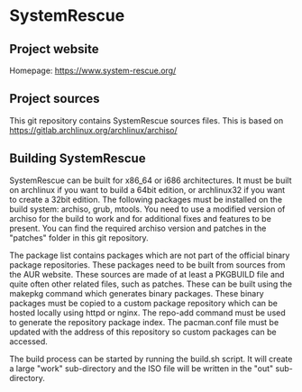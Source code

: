 # SystemRescue

## Project website
Homepage: https://www.system-rescue.org/

## Project sources
This git repository contains SystemRescue sources files. This is based on
https://gitlab.archlinux.org/archlinux/archiso/

## Building SystemRescue
SystemRescue can be built for x86_64 or i686 architectures. It must be built
on archlinux if you want to build a 64bit edition, or archlinux32 if you want
to create a 32bit edition. The following packages must be installed on the
build system: archiso, grub, mtools. You need to use a modified version of
archiso for the build to work and for additional fixes and features to be
present. You can find the required archiso version and patches in the "patches"
folder in this git repository.

The package list contains packages which are not part of the official binary
package repositories. These packages need to be built from sources from the AUR
website. These sources are made of at least a PKGBUILD file and quite often
other related files, such as patches. These can be built using the makepkg
command which generates binary packages. These binary packages must be copied to
a custom package repository which can be hosted locally using httpd or nginx.
The repo-add command must be used to generate the repository package index.
The pacman.conf file must be updated with the address of this repository so
custom packages can be accessed.

The build process can be started by running the build.sh script. It will create
a large "work" sub-directory and the ISO file will be written in the "out"
sub-directory.
